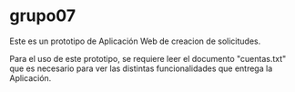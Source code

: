 # grupo07

Este es un prototipo de Aplicación Web de creacion de solicitudes.

Para el uso de este prototipo, se requiere leer el documento "cuentas.txt" que es necesario para ver las distintas funcionalidades
que entrega la Aplicación.
